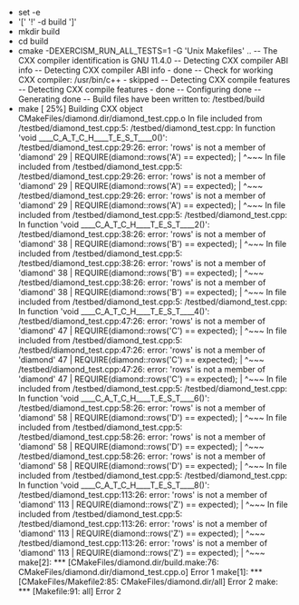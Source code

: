 + set -e
+ '[' '!' -d build ']'
+ mkdir build
+ cd build
+ cmake -DEXERCISM_RUN_ALL_TESTS=1 -G 'Unix Makefiles' ..
-- The CXX compiler identification is GNU 11.4.0
-- Detecting CXX compiler ABI info
-- Detecting CXX compiler ABI info - done
-- Check for working CXX compiler: /usr/bin/c++ - skipped
-- Detecting CXX compile features
-- Detecting CXX compile features - done
-- Configuring done
-- Generating done
-- Build files have been written to: /testbed/build
+ make
[ 25%] Building CXX object CMakeFiles/diamond.dir/diamond_test.cpp.o
In file included from /testbed/diamond_test.cpp:5:
/testbed/diamond_test.cpp: In function 'void ____C_A_T_C_H____T_E_S_T____0()':
/testbed/diamond_test.cpp:29:26: error: 'rows' is not a member of 'diamond'
   29 |         REQUIRE(diamond::rows('A') == expected);
      |                          ^~~~
In file included from /testbed/diamond_test.cpp:5:
/testbed/diamond_test.cpp:29:26: error: 'rows' is not a member of 'diamond'
   29 |         REQUIRE(diamond::rows('A') == expected);
      |                          ^~~~
/testbed/diamond_test.cpp:29:26: error: 'rows' is not a member of 'diamond'
   29 |         REQUIRE(diamond::rows('A') == expected);
      |                          ^~~~
In file included from /testbed/diamond_test.cpp:5:
/testbed/diamond_test.cpp: In function 'void ____C_A_T_C_H____T_E_S_T____2()':
/testbed/diamond_test.cpp:38:26: error: 'rows' is not a member of 'diamond'
   38 |         REQUIRE(diamond::rows('B') == expected);
      |                          ^~~~
In file included from /testbed/diamond_test.cpp:5:
/testbed/diamond_test.cpp:38:26: error: 'rows' is not a member of 'diamond'
   38 |         REQUIRE(diamond::rows('B') == expected);
      |                          ^~~~
/testbed/diamond_test.cpp:38:26: error: 'rows' is not a member of 'diamond'
   38 |         REQUIRE(diamond::rows('B') == expected);
      |                          ^~~~
In file included from /testbed/diamond_test.cpp:5:
/testbed/diamond_test.cpp: In function 'void ____C_A_T_C_H____T_E_S_T____4()':
/testbed/diamond_test.cpp:47:26: error: 'rows' is not a member of 'diamond'
   47 |         REQUIRE(diamond::rows('C') == expected);
      |                          ^~~~
In file included from /testbed/diamond_test.cpp:5:
/testbed/diamond_test.cpp:47:26: error: 'rows' is not a member of 'diamond'
   47 |         REQUIRE(diamond::rows('C') == expected);
      |                          ^~~~
/testbed/diamond_test.cpp:47:26: error: 'rows' is not a member of 'diamond'
   47 |         REQUIRE(diamond::rows('C') == expected);
      |                          ^~~~
In file included from /testbed/diamond_test.cpp:5:
/testbed/diamond_test.cpp: In function 'void ____C_A_T_C_H____T_E_S_T____6()':
/testbed/diamond_test.cpp:58:26: error: 'rows' is not a member of 'diamond'
   58 |         REQUIRE(diamond::rows('D') == expected);
      |                          ^~~~
In file included from /testbed/diamond_test.cpp:5:
/testbed/diamond_test.cpp:58:26: error: 'rows' is not a member of 'diamond'
   58 |         REQUIRE(diamond::rows('D') == expected);
      |                          ^~~~
/testbed/diamond_test.cpp:58:26: error: 'rows' is not a member of 'diamond'
   58 |         REQUIRE(diamond::rows('D') == expected);
      |                          ^~~~
In file included from /testbed/diamond_test.cpp:5:
/testbed/diamond_test.cpp: In function 'void ____C_A_T_C_H____T_E_S_T____8()':
/testbed/diamond_test.cpp:113:26: error: 'rows' is not a member of 'diamond'
  113 |         REQUIRE(diamond::rows('Z') == expected);
      |                          ^~~~
In file included from /testbed/diamond_test.cpp:5:
/testbed/diamond_test.cpp:113:26: error: 'rows' is not a member of 'diamond'
  113 |         REQUIRE(diamond::rows('Z') == expected);
      |                          ^~~~
/testbed/diamond_test.cpp:113:26: error: 'rows' is not a member of 'diamond'
  113 |         REQUIRE(diamond::rows('Z') == expected);
      |                          ^~~~
make[2]: *** [CMakeFiles/diamond.dir/build.make:76: CMakeFiles/diamond.dir/diamond_test.cpp.o] Error 1
make[1]: *** [CMakeFiles/Makefile2:85: CMakeFiles/diamond.dir/all] Error 2
make: *** [Makefile:91: all] Error 2

